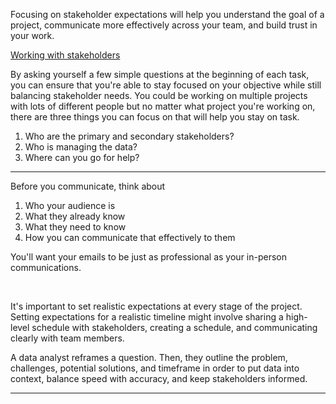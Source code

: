 Focusing on stakeholder expectations will help you understand the goal of a project, communicate more effectively across your team, and build trust in your work.

[Working with stakeholders](https://drive.google.com/file/d/1NcYRIaCtWyOMnUYFTV1-TVxemxL_rHJg/view?usp=sharing)

By asking yourself a few simple questions at the beginning of each task, you can ensure that you're able to stay focused on your objective while still balancing stakeholder needs.
You could be working on multiple projects with lots of different people but no matter what project you're working on, there are three things you can focus on that will help you stay on task.
1. Who are the primary and secondary stakeholders? 
2. Who is managing the data? 
3. Where can you go for help?

---

Before you communicate, think about
1. Who your audience is 
2. What they already know 
3. What they need to know 
4. How you can communicate that effectively to them

You'll want your emails to be just as professional as your in-person communications.

<br>

It's important to set realistic expectations at every stage of the project. Setting expectations for a realistic timeline might involve sharing a high-level schedule with stakeholders, creating a schedule, and communicating clearly with team members.

A data analyst reframes a question. Then, they outline the problem, challenges, potential solutions, and timeframe in order to put data into context, balance speed with accuracy, and keep stakeholders informed.

---

